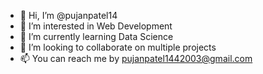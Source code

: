 - 👋 Hi, I’m @pujanpatel14
- 👀 I’m interested in Web Development
- 🌱 I’m currently learning Data Science
- 💞️ I’m looking to collaborate on multiple projects
- 📫 You can reach me by pujanpatel1442003@gmail.com
<!---
pujanpatel14/pujanpatel14 is a ✨ special ✨ repository because its `README.md` (this file) appears on your GitHub profile.
You can click the Preview link to take a look at your changes.
--->
